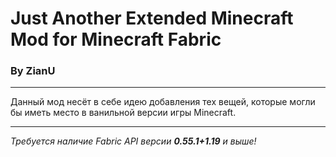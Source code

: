 # Just Another Extended Minecraft Mod for Minecraft Fabric
### By ZianU
***
Данный мод несёт в себе идею добавления тех вещей, которые могли бы иметь место в ванильной версии игры Minecraft.

***
*Требуется наличие Fabric API версии **0.55.1+1.19** и выше!*
